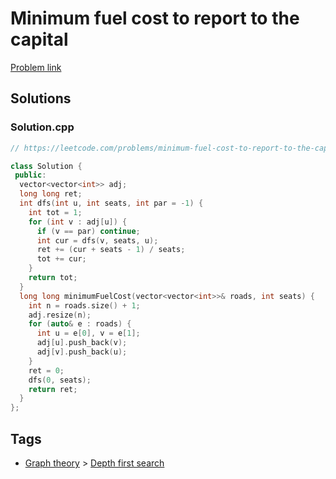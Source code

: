 # Minimum fuel cost to report to the capital

[Problem link](https://leetcode.com/problems/minimum-fuel-cost-to-report-to-the-capital/)

## Solutions


### Solution.cpp
```cpp
// https://leetcode.com/problems/minimum-fuel-cost-to-report-to-the-capital/

class Solution {
 public:
  vector<vector<int>> adj;
  long long ret;
  int dfs(int u, int seats, int par = -1) {
    int tot = 1;
    for (int v : adj[u]) {
      if (v == par) continue;
      int cur = dfs(v, seats, u);
      ret += (cur + seats - 1) / seats;
      tot += cur;
    }
    return tot;
  }
  long long minimumFuelCost(vector<vector<int>>& roads, int seats) {
    int n = roads.size() + 1;
    adj.resize(n);
    for (auto& e : roads) {
      int u = e[0], v = e[1];
      adj[u].push_back(v);
      adj[v].push_back(u);
    }
    ret = 0;
    dfs(0, seats);
    return ret;
  }
};
```
## Tags

* [Graph theory](/Collections/graph-theory.md#graph-theory) > [Depth first search](/Collections/graph-theory.md#depth-first-search)
